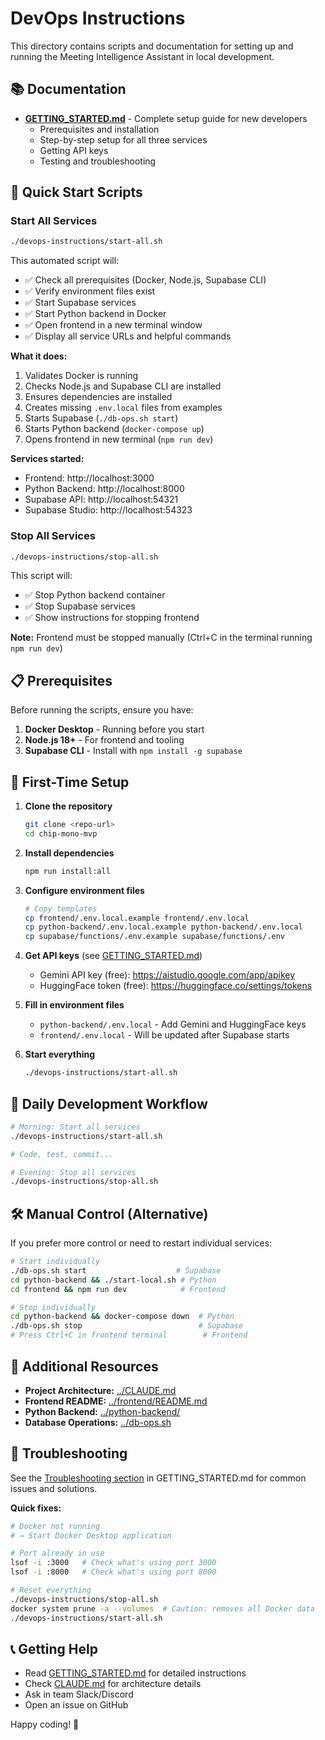# DevOps Instructions

This directory contains scripts and documentation for setting up and running the Meeting Intelligence Assistant in local development.

## 📚 Documentation

- **[GETTING_STARTED.md](./GETTING_STARTED.md)** - Complete setup guide for new developers
  - Prerequisites and installation
  - Step-by-step setup for all three services
  - Getting API keys
  - Testing and troubleshooting

## 🚀 Quick Start Scripts

### Start All Services

```bash
./devops-instructions/start-all.sh
```

This automated script will:

- ✅ Check all prerequisites (Docker, Node.js, Supabase CLI)
- ✅ Verify environment files exist
- ✅ Start Supabase services
- ✅ Start Python backend in Docker
- ✅ Open frontend in a new terminal window
- ✅ Display all service URLs and helpful commands

**What it does:**

1. Validates Docker is running
2. Checks Node.js and Supabase CLI are installed
3. Ensures dependencies are installed
4. Creates missing `.env.local` files from examples
5. Starts Supabase (`./db-ops.sh start`)
6. Starts Python backend (`docker-compose up`)
7. Opens frontend in new terminal (`npm run dev`)

**Services started:**

- Frontend: http://localhost:3000
- Python Backend: http://localhost:8000
- Supabase API: http://localhost:54321
- Supabase Studio: http://localhost:54323

### Stop All Services

```bash
./devops-instructions/stop-all.sh
```

This script will:

- ✅ Stop Python backend container
- ✅ Stop Supabase services
- ✅ Show instructions for stopping frontend

**Note:** Frontend must be stopped manually (Ctrl+C in the terminal running `npm run dev`)

## 📋 Prerequisites

Before running the scripts, ensure you have:

1. **Docker Desktop** - Running before you start
2. **Node.js 18+** - For frontend and tooling
3. **Supabase CLI** - Install with `npm install -g supabase`

## 🔑 First-Time Setup

1. **Clone the repository**

   ```bash
   git clone <repo-url>
   cd chip-mono-mvp
   ```

2. **Install dependencies**

   ```bash
   npm run install:all
   ```

3. **Configure environment files**

   ```bash
   # Copy templates
   cp frontend/.env.local.example frontend/.env.local
   cp python-backend/.env.local.example python-backend/.env.local
   cp supabase/functions/.env.example supabase/functions/.env
   ```

4. **Get API keys** (see [GETTING_STARTED.md](./GETTING_STARTED.md#getting-api-keys))
   - Gemini API key (free): https://aistudio.google.com/app/apikey
   - HuggingFace token (free): https://huggingface.co/settings/tokens

5. **Fill in environment files**
   - `python-backend/.env.local` - Add Gemini and HuggingFace keys
   - `frontend/.env.local` - Will be updated after Supabase starts

6. **Start everything**
   ```bash
   ./devops-instructions/start-all.sh
   ```

## 🔄 Daily Development Workflow

```bash
# Morning: Start all services
./devops-instructions/start-all.sh

# Code, test, commit...

# Evening: Stop all services
./devops-instructions/stop-all.sh
```

## 🛠️ Manual Control (Alternative)

If you prefer more control or need to restart individual services:

```bash
# Start individually
./db-ops.sh start                    # Supabase
cd python-backend && ./start-local.sh # Python
cd frontend && npm run dev            # Frontend

# Stop individually
cd python-backend && docker-compose down  # Python
./db-ops.sh stop                          # Supabase
# Press Ctrl+C in frontend terminal        # Frontend
```

## 📖 Additional Resources

- **Project Architecture:** [../CLAUDE.md](../CLAUDE.md)
- **Frontend README:** [../frontend/README.md](../frontend/README.md)
- **Python Backend:** [../python-backend/](../python-backend/)
- **Database Operations:** [../db-ops.sh](../db-ops.sh)

## 🐛 Troubleshooting

See the [Troubleshooting section](./GETTING_STARTED.md#troubleshooting) in GETTING_STARTED.md for common issues and solutions.

**Quick fixes:**

```bash
# Docker not running
# → Start Docker Desktop application

# Port already in use
lsof -i :3000   # Check what's using port 3000
lsof -i :8000   # Check what's using port 8000

# Reset everything
./devops-instructions/stop-all.sh
docker system prune -a --volumes  # Caution: removes all Docker data
./devops-instructions/start-all.sh
```

## 📞 Getting Help

- Read [GETTING_STARTED.md](./GETTING_STARTED.md) for detailed instructions
- Check [CLAUDE.md](../CLAUDE.md) for architecture details
- Ask in team Slack/Discord
- Open an issue on GitHub

Happy coding! 🚀
